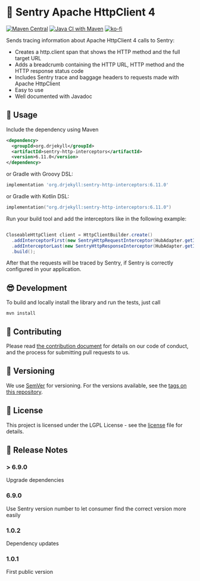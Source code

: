 # :flashlight: Sentry Apache HttpClient 4

[![Maven Central](https://img.shields.io/maven-central/v/org.drjekyll/sentry-http-interceptors.svg?label=Maven%20Central)](https://search.maven.org/search?q=g:%22org.drjekyll%22%20AND%20a:%22sentry-http-interceptors%22)
[![Java CI with Maven](https://github.com/dheid/sentry-http-interceptors/actions/workflows/build.yml/badge.svg)](https://github.com/dheid/sentry-http-interceptors/actions/workflows/build.yml)
[![ko-fi](https://ko-fi.com/img/githubbutton_sm.svg)](https://ko-fi.com/W7W3EER56)

Sends tracing information about Apache HttpClient 4 calls to Sentry:

* Creates a http.client span that shows the HTTP method and the full target URL
* Adds a breadcrumb containing the HTTP URL, HTTP method and the HTTP response status code
* Includes Sentry trace and baggage headers to requests made with Apache HttpClient
* Easy to use
* Well documented with Javadoc

## :wrench: Usage

Include the dependency using Maven

```xml
<dependency>
  <groupId>org.drjekyll</groupId>
  <artifactId>sentry-http-interceptors</artifactId>
  <version>6.11.0</version>
</dependency>
```

or Gradle with Groovy DSL:

```groovy
implementation 'org.drjekyll:sentry-http-interceptors:6.11.0'
```

or Gradle with Kotlin DSL:

```kotlin
implementation("org.drjekyll:sentry-http-interceptors:6.11.0")
```

Run your build tool and add the interceptors like in the following example:

```java

CloseableHttpClient client = HttpClientBuilder.create()
  .addInterceptorFirst(new SentryHttpRequestInterceptor(HubAdapter.getInstance()))
  .addInterceptorLast(new SentryHttpResponseInterceptor(HubAdapter.getInstance()))
  .build();

```

After that the requests will be traced by Sentry, if Sentry is correctly configured in your application.

## :sunglasses: Development

To build and locally install the library and run the tests, just call

    mvn install

## :handshake: Contributing

Please read [the contribution document](CONTRIBUTING.md) for details on our code of conduct, and the
process for submitting pull requests to us.

## :notebook: Versioning

We use [SemVer](http://semver.org/) for versioning. For the versions available, see
the [tags on this repository](https://github.com/dheid/sentry-http-interceptors/tags).

## :scroll: License

This project is licensed under the LGPL License - see the [license](LICENSE) file for details.

## :loudspeaker: Release Notes

### > 6.9.0

Upgrade dependencies

### 6.9.0

Use Sentry version number to let consumer find the correct version more easily

### 1.0.2

Dependency updates

### 1.0.1

First public version
